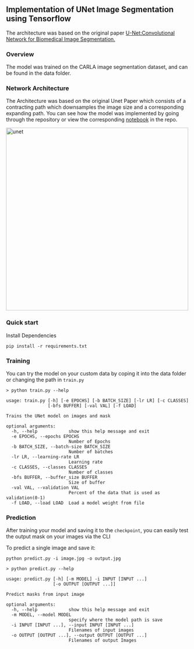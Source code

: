 ## Implementation of UNet Image Segmentation using Tensorflow 

The architecture was based on the original paper [U-Net:Convolutional Network for Biomedical Image Segmentation.](https://arxiv.org/abs/1505.04597)   

### Overview
The model was trained on the CARLA image segmentation dataset, and can be found in the data folder.  


### Network Architecture
The Architecture was based on the original Unet Paper which consists of a contracting path which downsamples the image size and a corresponding expanding path. You can see how the model was implemented by going through the repository or view the corresponding [notebook](https://github.com/david-adewoyin/UNet/blob/main/unet.ipynb) in the repo.

 <img width="500" alt="unet" src="https://user-images.githubusercontent.com/57121852/196273918-208c1a81-4387-4a84-a174-cd5b2100a4a9.png">


### Quick start
Install Dependencies
```
pip install -r requirements.txt
```

### Training
You can try the model on your custom data by coping it into the data folder or changing the path in  ```train.py``` 
```
> python train.py --help

usage: train.py [-h] [-e EPOCHS] [-b BATCH_SIZE] [-lr LR] [-c CLASSES]
                [-bfs BUFFER] [-val VAL] [-f LOAD]

Trains the UNet model on images and mask

optional arguments:
  -h, --help            show this help message and exit
  -e EPOCHS, --epochs EPOCHS
                        Number of Epochs
  -b BATCH_SIZE, --batch-size BATCH_SIZE
                        Number of batches
  -lr LR, --learning-rate LR
                        Learning rate
  -c CLASSES, --classes CLASSES
                        Number of classes
  -bfs BUFFER, --buffer_size BUFFER
                        Size of buffer
  -val VAL, --validation VAL
                        Percent of the data that is used as validation(0-1)
  -f LOAD, --load LOAD  Load a model weight from file
```
### Prediction
After training your model and saving it to the `checkpoint`, you can easily test the output mask on your images via the CLI

To predict a single image and save it:
```
python predict.py -i image.jpg -o output.jpg
```

``` 
> python predict.py --help

usage: predict.py [-h] [-m MODEL] -i INPUT [INPUT ...]
                  [-o OUTPUT [OUTPUT ...]]

Predict masks from input image

optional arguments:
  -h, --help            show this help message and exit
  -m MODEL, --model MODEL
                        specify where the model path is save
  -i INPUT [INPUT ...], --input INPUT [INPUT ...]
                        Filenames of input images
  -o OUTPUT [OUTPUT ...], --output OUTPUT [OUTPUT ...]
                        Filenames of output Images
```
